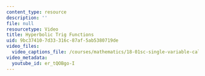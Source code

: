 ```yaml
---
content_type: resource
description: ''
file: null
resourcetype: Video
title: Hyperbolic Trig Functions
uid: 9bc37410-7d33-316c-87af-5ab5380719de
video_files:
  video_captions_file: /courses/mathematics/18-01sc-single-variable-calculus-fall-2010/1.-differentiation/part-b-implicit-differentiation-and-inverse-functions/session-20-hyperbolic-trig-functions/hyperbolic-trig-functions/er_tQOBgo-I.vtt
video_metadata:
  youtube_id: er_tQOBgo-I
---
```

